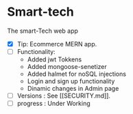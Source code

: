# Smart-tech
The smart-Tech web app 
- [x] Tip: Ecommerce MERN app.
- [ ] Functionality:
  - Added jwt Tokkens 
  - Added mongoose-senetizer
  - Added halmet for noSQL injections
  - Login and sign up functionality
  - Dinamic changes in Admin page 
- [ ] Versions : See [[SECURITY.md]].
- [ ] progress : Under Working 
